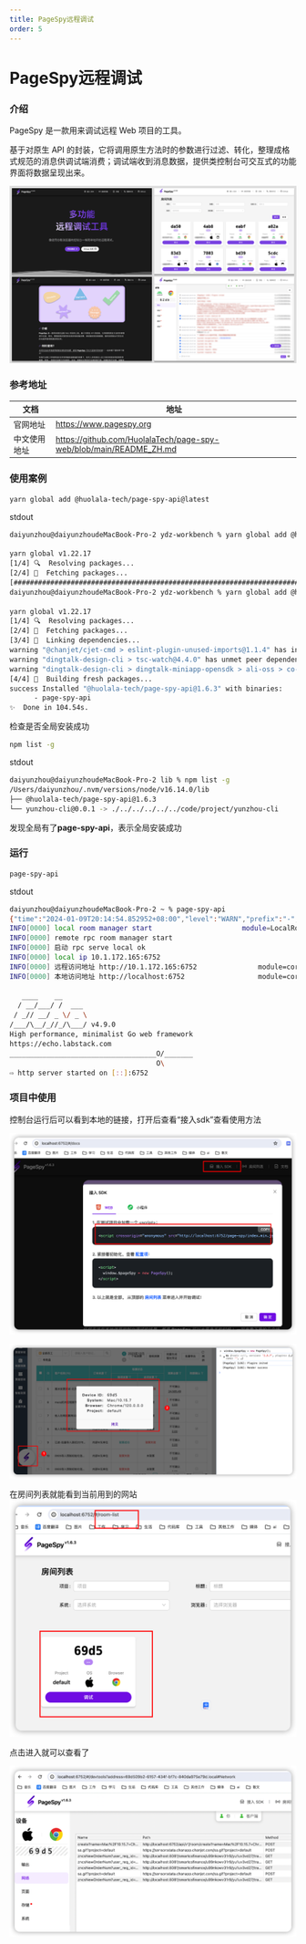 ```yaml
---
title: PageSpy远程调试
order: 5
---
```


# PageSpy远程调试

### 介绍

PageSpy 是一款用来调试远程 Web 项目的工具。

基于对原生 API 的封装，它将调用原生方法时的参数进行过滤、转化，整理成格式规范的消息供调试端消费；调试端收到消息数据，提供类控制台可交互式的功能界面将数据呈现出来。

![f013ff0719c5fbb5183f5dc3cd8f7809](./image/08758672-DC6F-48BA-A8DD-B38F0E366181.png)


### 参考地址
|文档|地址|
|--|--|
|官网地址|https://www.pagespy.org|
|中文使用地址|https://github.com/HuolalaTech/page-spy-web/blob/main/README_ZH.md|

### 使用案例

```sh
yarn global add @huolala-tech/page-spy-api@latest
```
stdout

```sh
daiyunzhou@daiyunzhoudeMacBook-Pro-2 ydz-workbench % yarn global add @huolala-tech/page-spy-api@latest

yarn global v1.22.17
[1/4] 🔍  Resolving packages...
[2/4] 🚚  Fetching packages...
[###################################################################################################################################################################################-] 2016/2032^C
daiyunzhou@daiyunzhoudeMacBook-Pro-2 ydz-workbench % yarn global add @huolala-tech/page-spy-api@latest

yarn global v1.22.17
[1/4] 🔍  Resolving packages...
[2/4] 🚚  Fetching packages...
[3/4] 🔗  Linking dependencies...
warning "@chanjet/cjet-cmd > eslint-plugin-unused-imports@1.1.4" has incorrect peer dependency "eslint@^7.19.0".
warning "dingtalk-design-cli > tsc-watch@4.4.0" has unmet peer dependency "typescript@*".
warning "dingtalk-design-cli > dingtalk-miniapp-opensdk > ali-oss > co-defer@1.0.0" has unmet peer dependency "co@4".
[4/4] 🔨  Building fresh packages...
success Installed "@huolala-tech/page-spy-api@1.6.3" with binaries:
      - page-spy-api
✨  Done in 104.54s.
```

检查是否全局安装成功

```sh
npm list -g
```
stdout
```sh
daiyunzhou@daiyunzhoudeMacBook-Pro-2 lib % npm list -g
/Users/daiyunzhou/.nvm/versions/node/v16.14.0/lib
├── @huolala-tech/page-spy-api@1.6.3
└── yunzhou-cli@0.0.1 -> ./../../../../../code/project/yunzhou-cli
```
发现全局有了**page-spy-api**，表示全局安装成功

### 运行

```sh
page-spy-api
```
stdout
```sh
daiyunzhou@daiyunzhoudeMacBook-Pro-2 ~ % page-spy-api
{"time":"2024-01-09T20:14:54.852952+08:00","level":"WARN","prefix":"-","file":"load.go","line":"29","message":"config file config.json not exist"}
INFO[0000] local room manager start                      module=LocalRoomManager
INFO[0000] remote rpc room manager start
INFO[0000] 启动 rpc serve local ok
INFO[0000] local ip 10.1.172.165:6752
INFO[0000] 远程访问地址 http://10.1.172.165:6752               module=core
INFO[0000] 本地访问地址 http://localhost:6752                  module=core

   ____    __
  / __/___/ /  ___
 / _// __/ _ \/ _ \
/___/\__/_//_/\___/ v4.9.0
High performance, minimalist Go web framework
https://echo.labstack.com
____________________________________O/_______
                                    O\
⇨ http server started on [::]:6752
```
### 项目中使用

控制台运行后可以看到本地的链接，打开后查看“接入sdk”查看使用方法

![220584d6581a8f4d0cd290dd4484c558](./image/C4328870-F05F-4CED-BD57-E8B5E975C937.png)

![abf2670d47cad4118bb8ef12be9cc94f](./image/0AC40C3B-21A4-4204-9AFC-B42E3E194A41.png)

在房间列表就能看到当前用到的网站
![837de36e6314b0d9b05f4c407317f700](./image/43CAAAFC-FA7F-442F-A681-907954AE2D6B.png)

点击进入就可以查看了

![e8352b5d94652704b48d3b62109f5221](./image/20F4BDBA-6321-4204-BA61-CB4C8749B397.png)
